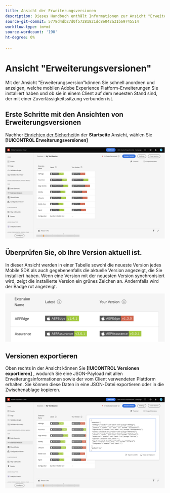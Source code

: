 ```yaml
---
title: Ansicht der Erweiterungsversionen
description: Dieses Handbuch enthält Informationen zur Ansicht "Erweiterungsversionen"in Adobe Experience Platform Assurance.
source-git-commit: 5778d4db27d0f57281821dc8e042a31b69745514
workflow-type: tm+mt
source-wordcount: '190'
ht-degree: 0%

---
```



# Ansicht &quot;Erweiterungsversionen&quot;

Mit der Ansicht &quot;Erweiterungsversion&quot;können Sie schnell anordnen und anzeigen, welche mobilen Adobe Experience Platform-Erweiterungen Sie installiert haben und ob sie in einem Client auf dem neuesten Stand sind, der mit einer Zuverlässigkeitssitzung verbunden ist.

## Erste Schritte mit den Ansichten von Erweiterungsversionen

Nachher [Einrichten der Sicherheit](../tutorials/implement-assurance.md)in der **Startseite** Ansicht, wählen Sie **[!UICONTROL Erweiterungsversionen]**

![Erweiterungsversionen](./images/versions/versions-extension.png)

## Überprüfen Sie, ob Ihre Version aktuell ist.

In dieser Ansicht werden in einer Tabelle sowohl die neueste Version jedes Mobile SDK als auch gegebenenfalls die aktuelle Version angezeigt, die Sie installiert haben. Wenn eine Version mit der neuesten Version synchronisiert wird, zeigt die installierte Version ein grünes Zeichen an. Andernfalls wird der Badge rot angezeigt.

![Vergleich von Erweiterungsversionen](./images/versions/versions-extension-version.png)

## Versionen exportieren

Oben rechts in der Ansicht können Sie **[!UICONTROL Versionen exportieren]** , wodurch Sie eine JSON-Payload mit allen Erweiterungsinformationen sowie der vom Client verwendeten Plattform erhalten. Sie können diese Daten in eine JSON-Datei exportieren oder in die Zwischenablage kopieren.

![Export von Erweiterungsversionen](./images/versions/versions-extension-export.png)
